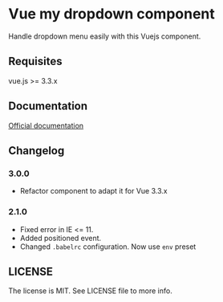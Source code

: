 # Vue my dropdown component
Handle dropdown menu easily with this Vuejs component.

## Requisites
vue.js >= 3.3.x

## Documentation
[Official documentation](https://davidnotplay.github.io/vue-my-dropdown/)

## Changelog
### 3.0.0
- Refactor component to adapt it for Vue 3.3.x

### 2.1.0
- Fixed error in IE <= 11.
- Added positioned event.
- Changed `.babelrc` configuration. Now use `env` preset

## LICENSE
The license is MIT. See LICENSE file to more info.
